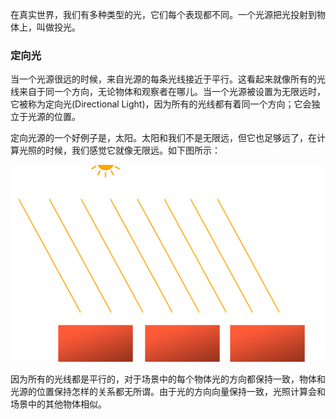 在真实世界，我们有多种类型的光，它们每个表现都不同。一个光源把光投射到物体上，叫做投光。

### 定向光

当一个光源很远的时候，来自光源的每条光线接近于平行。这看起来就像所有的光线来自于同一个方向，无论物体和观察者在哪儿。当一个光源被设置为无限远时，它被称为定向光\(Directional Light\)，因为所有的光线都有着同一个方向；它会独立于光源的位置。

定向光源的一个好例子是，太阳。太阳和我们不是无限远，但它也足够远了，在计算光照的时候，我们感觉它就像无限远。如下图所示：

![](/OPENGL/images/light_casters_directional.png)

因为所有的光线都是平行的，对于场景中的每个物体光的方向都保持一致，物体和光源的位置保持怎样的关系都无所谓。由于光的方向向量保持一致，光照计算会和场景中的其他物体相似。

